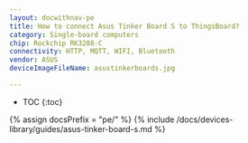 ```yaml
---
layout: docwithnav-pe
title: How to connect Asus Tinker Board S to ThingsBoard?
category: Single-board computers
chip: Rockchip RK3288-C
connectivity: HTTP, MQTT, WIFI, Bluetooth
vendor: ASUS
deviceImageFileName: asustinkerboards.jpg

---
```


* TOC
{:toc}

{% assign docsPrefix = "pe/" %}
{% include /docs/devices-library/guides/asus-tinker-board-s.md %}